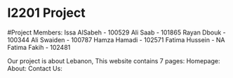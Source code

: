 # I2201 Project

#Project Members:
Issa AlSabeh - 100529
Ali Saab - 101865
Rayan Dbouk - 100344
Ali Swaiden - 100787
Hamza Hamadi - 102571
Fatima Hussein - NA
Fatima Fakih - 102481

Our project is about Lebanon, This website contains 7 pages:
Homepage:
About:
Contact Us:
